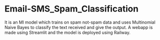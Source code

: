 # Email-SMS_Spam_Classification
It is an Ml model which trains on spam not-spam data and uses Multinomial Naive Bayes to classify the text received and give the output. A webapp is made using Streamlit and the model is deployed using Railway.

